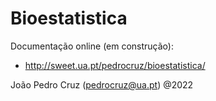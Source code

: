 # Bioestatistica

Documentação online (em construção):

* http://sweet.ua.pt/pedrocruz/bioestatistica/

João Pedro Cruz (pedrocruz@ua.pt) @2022
